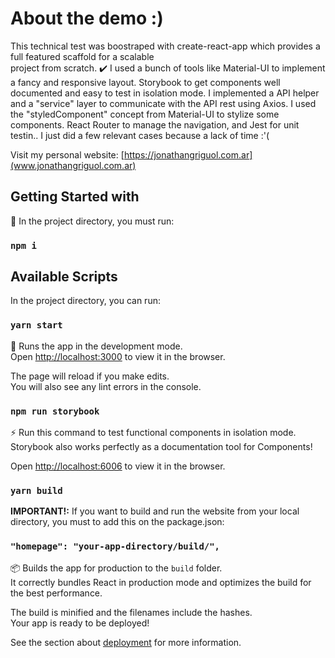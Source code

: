 # About the demo :)

This technical test was boostraped with create-react-app which provides a full featured scaffold for a scalable \
project from scratch. ✔️
I used a bunch of tools like Material-UI to implement a fancy and responsive layout. Storybook to get components well documented and
easy to test in isolation mode.
I implemented a API helper and a "service" layer to communicate with the API rest using Axios.
I used the "styledComponent" concept from Material-UI to stylize some components.
React Router to manage the navigation, and Jest for unit testin.. I just did a few relevant cases because a lack of time :'( 

Visit my personal website: [https://jonathangriguol.com.ar](www.jonathangriguol.com.ar)

## Getting Started with 
💯 In the project directory, you must run:

### `npm i`

## Available Scripts

In the project directory, you can run:

### `yarn start`

🏁 Runs the app in the development mode.\
Open [http://localhost:3000](http://localhost:3000) to view it in the browser.

The page will reload if you make edits.\
You will also see any lint errors in the console.

### `npm run storybook`

⚡ Run this command to test functional components in isolation mode. Storybook also works perfectly as a documentation tool for Components!

Open [http://localhost:6006](http://localhost:6006) to view it in the browser.

### `yarn build`

**IMPORTANT!:** If you want to build and run the website from your local directory, you must to add this on the package.json:

### `"homepage": "your-app-directory/build/",`

📦 Builds the app for production to the `build` folder.\
It correctly bundles React in production mode and optimizes the build for the best performance.

The build is minified and the filenames include the hashes.\
Your app is ready to be deployed!

See the section about [deployment](https://facebook.github.io/create-react-app/docs/deployment) for more information.

